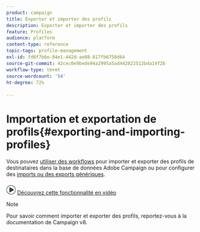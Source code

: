 ```yaml
---
product: campaign
title: Exporter et importer des profils
description: Exporter et importer des profils
feature: Profiles
audience: platform
content-type: reference
topic-tags: profile-management
exl-id: fd0f7b6e-84e1-442d-ae88-817fb6758d64
source-git-commit: 42cec0e9bede94a2995a5ad442822512bda14f2b
workflow-type: tm+mt
source-wordcount: '54'
ht-degree: 72%

---
```


# Importation et exportation de profils{#exporting-and-importing-profiles}



Vous pouvez [utiliser des workflows](#use-workflows) pour importer et exporter des profils de destinataires dans la base de données Adobe Campaign ou pour configurer des [imports ou des exports génériques](#create-jobs).

![](assets/do-not-localize/how-to-video.png) [Découvrez cette fonctionnalité en vidéo](#import-profiles-video)

>[!NOTE]
>
>Pour savoir comment importer et exporter des profils, reportez-vous à la documentation de Campaign v8.


<!--

## Use workflows{#use-workflows}

Exports and imports are configured in dedicated templates executed through workflows via import and export activities. They can be repeated automatically according to a schedule, for example to automate data exchange between several information systems. [Learn more](../../platform/using/import-export-workflows.md#best-practices-when-importing-data)

If necessary, you can create an occasional import or export job via the **[!UICONTROL Generic imports and exports]** feature described below.

## Create jobs{#create-jobs}

To configure and execute data imports and exports jobs, go to the **[!UICONTROL Profiles and targets]** tab and click the **[!UICONTROL Jobs]** link. [Learn more](../../platform/using/about-generic-imports-exports.md)

![](assets/s_ncs_user_interface_import_link.png)


## Tutorial video {#import-profiles-video}

This video explains how to import profiles in Adobe Campaign, for an occasional import.

>[!VIDEO](https://video.tv.adobe.com/v/25608?quality=12)

Additional Campaign Classic how-to videos are available [here](https://experienceleague.adobe.com/docs/campaign-classic-learn/tutorials/overview.html?lang=fr).
-->